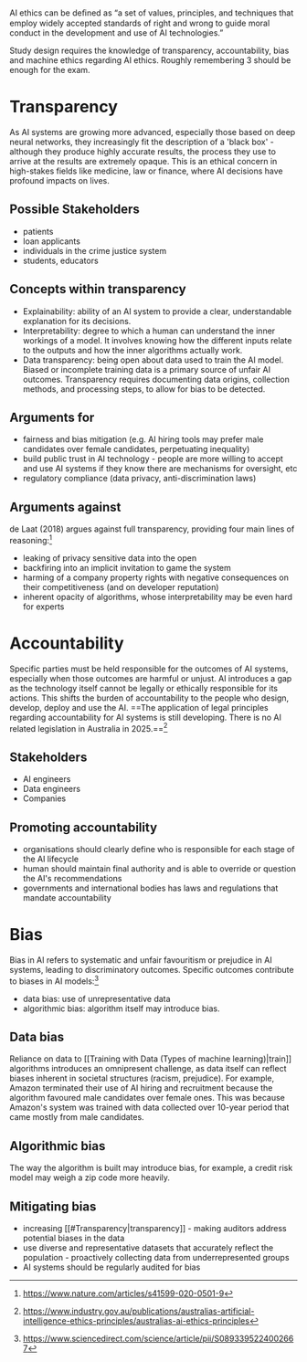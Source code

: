 AI ethics can be deﬁned as “a set of values, principles, and techniques that employ widely accepted standards of right and wrong to guide moral conduct in the development and use of AI technologies.”

Study design requires the knowledge of transparency, accountability, bias and machine ethics regarding AI ethics. Roughly remembering 3 should be enough for the exam.
# Transparency
As AI systems are growing more advanced, especially those based on deep neural networks, they increasingly fit the description of a 'black box' - although they produce highly accurate results, the process they use to arrive at the results are extremely opaque. This is an ethical concern in high-stakes fields like medicine, law or finance, where AI decisions have profound impacts on lives.
## Possible Stakeholders
- patients
- loan applicants
- individuals in the crime justice system
- students, educators
## Concepts within transparency
- Explainability: ability of an AI system to provide a clear, understandable explanation for its decisions. 
- Interpretability: degree to which a human can understand the inner workings of a model. It involves knowing how the different inputs relate to the outputs and how the inner algorithms actually work.
- Data transparency: being open about data used to train the AI model. Biased or incomplete training data is a primary source of unfair AI outcomes. Transparency requires documenting data origins, collection methods, and processing steps, to allow for bias to be detected.
## Arguments for
- fairness and bias mitigation (e.g. AI hiring tools may prefer male candidates over female candidates, perpetuating inequality)
- build public trust in AI technology - people are more willing to accept and use AI systems if they know there are mechanisms for oversight, etc
- regulatory compliance (data privacy, anti-discrimination laws)
## Arguments against
de Laat (2018) argues against full transparency, providing four main lines of reasoning:[^1]
- leaking of privacy sensitive data into the open
- backfiring into an implicit invitation to game the system
- harming of a company property rights with negative consequences on their competitiveness (and on developer reputation)
- inherent opacity of algorithms, whose interpretability may be even hard for experts
# Accountability
Specific parties must be held responsible for the outcomes of AI systems, especially when those outcomes are harmful or unjust. AI introduces a gap as the technology itself cannot be legally or ethically responsible for its actions. This shifts the burden of accountability to the people who design, develop, deploy and use the AI. ==The application of legal principles regarding accountability for AI systems is still developing. There is no AI related legislation in Australia in 2025.==[^2]
## Stakeholders
- AI engineers
- Data engineers
- Companies
## Promoting accountability
- organisations should clearly define who is responsible for each stage of the AI lifecycle
- human should maintain final authority and is able to override or question the AI's recommendations
- governments and international bodies has laws and regulations that mandate accountability
# Bias
Bias in AI refers to systematic and unfair favouritism or prejudice in AI systems, leading to discriminatory outcomes. Specific outcomes contribute to biases in AI models:[^3]
- data bias: use of unrepresentative data
- algorithmic bias: algorithm itself may introduce bias.
## Data bias
Reliance on data to [[Training with Data (Types of machine learning)|train]] algorithms introduces an omnipresent challenge, as data itself can reflect biases inherent in societal structures (racism, prejudice). For example, Amazon terminated their use of AI hiring and recruitment because the algorithm favoured male candidates over female ones. This was because Amazon's system was trained with data collected over 10-year period that came mostly from male candidates.
## Algorithmic bias
The way the algorithm is built may introduce bias, for example, a credit risk model may weigh a zip code more heavily.
## Mitigating bias
- increasing [[#Transparency|transparency]] - making auditors address potential biases in the data
- use diverse and representative datasets that accurately reflect the population - proactively collecting data from underrepresented groups
- AI systems should be regularly audited for bias


[^1]: https://www.nature.com/articles/s41599-020-0501-9

[^2]: https://www.industry.gov.au/publications/australias-artificial-intelligence-ethics-principles/australias-ai-ethics-principles

[^3]: https://www.sciencedirect.com/science/article/pii/S0893395224002667
